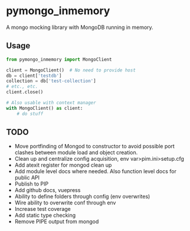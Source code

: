 # pymongo_inmemory
A mongo mocking library with MongoDB running in memory.

## Usage
```python
from pymongo_inmemory import MongoClient

client = MongoClient()  # No need to provide host
db = client['testdb']
collection = db['test-collection']
# etc., etc.
client.close()

# Also usable with context manager
with MongoClient() as client:
    # do stuff
```

## TODO
* Move portfinding of Mongod to constructor to avoid possible port clashes between module load and object creation.
* Clean up and centralize config acquisition, env var>pim.ini>setup.cfg
* Add atexit register for mongod clean up
* Add module level docs where needed. Also function level docs for public API
* Publish to PIP
* Add github docs, vuepress
* Ability to define folders through config (env overwrites)
* Wire ability to overwrite conf through env
* Increase test coverage
* Add static type checking
* Remove PIPE output from mongod
